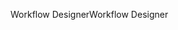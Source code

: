 <span data-ttu-id="d0734-101">Workflow Designer</span><span class="sxs-lookup"><span data-stu-id="d0734-101">Workflow Designer</span></span>